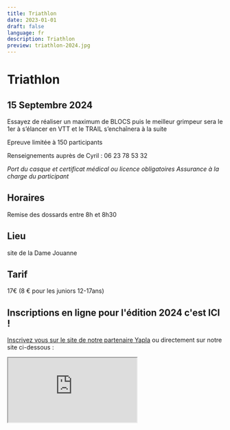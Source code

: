 ```yaml
---
title: Triathlon
date: 2023-01-01
draft: false
language: fr
description: Triathlon
preview: triathlon-2024.jpg
---
```

# Triathlon
## 15 Septembre 2024

Essayez de réaliser un maximum de BLOCS puis le meilleur grimpeur sera  le 1er à s’élancer en VTT et le TRAIL s’enchaînera à la suite  

Epreuve limitée à 150 participants  

Renseignements auprès de Cyril : 06 23 78 53 32

_Port du casque et certificat médical ou licence obligatoires  Assurance à la charge du participant_

## Horaires

 Remise des dossards entre 8h et 8h30

## Lieu
 site de la Dame Jouanne 

## Tarif

17€ (8 € pour les juniors 12-17ans)

## Inscriptions en ligne pour l'édition 2024 c'est ICI !

[Inscrivez vous sur le site de notre partenaire Yapla](https://larchant-animation.s2.yapla.com/fr/event-58468) ou directement sur notre site ci-dessous :

<iframe  src="https://larchant-animation.s2.yapla.com/fr/event-58468"></iframe>


